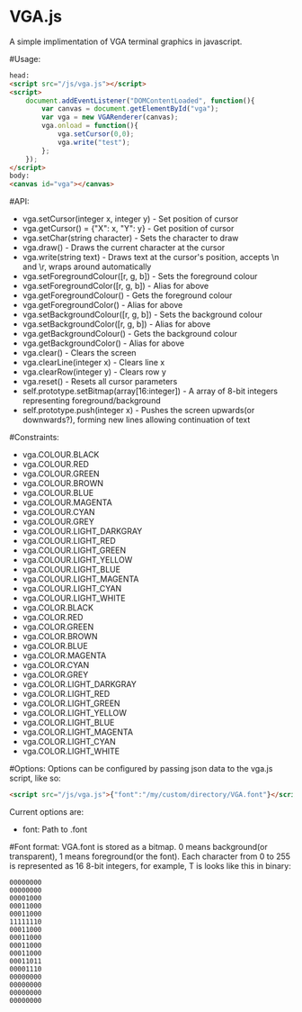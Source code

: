 # VGA.js
A simple implimentation of VGA terminal graphics in javascript.

#Usage:
```html
head:
<script src="/js/vga.js"></script>
<script>
    document.addEventListener("DOMContentLoaded", function(){
        var canvas = document.getElementById("vga");
        var vga = new VGARenderer(canvas);
        vga.onload = function(){
            vga.setCursor(0,0);
            vga.write("test");
        };
    });
</script>
body:
<canvas id="vga"></canvas>
```
#API:
* vga.setCursor(integer x, integer y) - Set position of cursor
* vga.getCursor() = {"X": x, "Y": y} - Get position of cursor
* vga.setChar(string character) - Sets the character to draw
* vga.draw() - Draws the current character at the cursor
* vga.write(string text) - Draws text at the cursor's position, accepts \n and \r, wraps around automatically
* vga.setForegroundColour([r, g, b]) - Sets the foreground colour
* vga.setForegroundColor([r, g, b]) - Alias for above
* vga.getForegroundColour() - Gets the foreground colour
* vga.getForegroundColor() - Alias for above
* vga.setBackgroundColour([r, g, b]) - Sets the background colour
* vga.setBackgroundColor([r, g, b]) - Alias for above
* vga.getBackgroundColour() - Gets the background colour
* vga.getBackgroundColor() - Alias for above
* vga.clear() - Clears the screen
* vga.clearLine(integer x) - Clears line x
* vga.clearRow(integer y) - Clears row y
* vga.reset() - Resets all cursor parameters
* self.prototype.setBitmap(array[16:integer]) - A array of 8-bit integers representing foreground/background
* self.prototype.push(integer x) - Pushes the screen upwards(or downwards?), forming new lines allowing continuation of text

#Constraints:
* vga.COLOUR.BLACK
* vga.COLOUR.RED
* vga.COLOUR.GREEN
* vga.COLOUR.BROWN
* vga.COLOUR.BLUE
* vga.COLOUR.MAGENTA
* vga.COLOUR.CYAN
* vga.COLOUR.GREY
* vga.COLOUR.LIGHT_DARKGRAY
* vga.COLOUR.LIGHT_RED
* vga.COLOUR.LIGHT_GREEN
* vga.COLOUR.LIGHT_YELLOW
* vga.COLOUR.LIGHT_BLUE
* vga.COLOUR.LIGHT_MAGENTA
* vga.COLOUR.LIGHT_CYAN
* vga.COLOUR.LIGHT_WHITE
* vga.COLOR.BLACK
* vga.COLOR.RED
* vga.COLOR.GREEN
* vga.COLOR.BROWN
* vga.COLOR.BLUE
* vga.COLOR.MAGENTA
* vga.COLOR.CYAN
* vga.COLOR.GREY
* vga.COLOR.LIGHT_DARKGRAY
* vga.COLOR.LIGHT_RED
* vga.COLOR.LIGHT_GREEN
* vga.COLOR.LIGHT_YELLOW
* vga.COLOR.LIGHT_BLUE
* vga.COLOR.LIGHT_MAGENTA
* vga.COLOR.LIGHT_CYAN
* vga.COLOR.LIGHT_WHITE

#Options:
Options can be configured by passing json data to the vga.js script, like so:
```html
<script src="/js/vga.js">{"font":"/my/custom/directory/VGA.font"}</script>
```
Current options are:
* font: Path to .font

#Font format:
VGA.font is stored as a bitmap. 0 means background(or transparent), 1 means foreground(or the font).
Each character from 0 to 255 is represented as 16 8-bit integers, for example, T is looks like this in binary:
```
00000000
00000000
00001000
00011000
00011000
11111110
00011000
00011000
00011000
00011000
00011011
00001110
00000000
00000000
00000000
00000000
```
